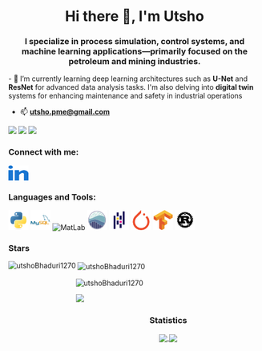 <h1 align="center">Hi there 👋, I'm Utsho</h1>
<h3 align="center">I specialize in process simulation, control systems, and machine learning applications—primarily focused on the petroleum and mining industries. </h3>
- 🌱 I’m currently learning deep learning architectures such as <b>U-Net</b> and <b>ResNet</b> for advanced data analysis tasks. I'm also delving into <b>digital twin</b> systems for enhancing maintenance and safety in industrial operations

- 📫 **utsho.pme@gmail.com**

<div> <a href="https://www.linkedin.com/in/utsho-bhaduri" target="_blank"><img src="https://img.shields.io/badge/LinkedIn-0077B5?style=for-the-badge&logo=linkedin&logoColor=white" target="_blank"></a>
<a href="https://github.com/utshoBhaduri1270" target="_blank"><img src="https://img.shields.io/badge/GitHub-100000?style=for-the-badge&logo=github&logoColor=white" target="_blank"></a>
<a href = "mailto:utsho.pme@gmail.com"><img src="https://img.shields.io/badge/-Gmail-%23333?style=for-the-badge&logo=gmail&logoColor=white" target="_blank"></a>
</div><h3 align="left">Connect with me:</h3>
<p align="left">
<a href="https://linkedin.com/in/Utsho Bhaduri" target="blank"><img align="center" src="https://raw.githubusercontent.com/teamedwardforever/Readme-Generator/71f25dd8b98329b168142a6b782a107b75eab178/svg/Social/linked-in-alt.svg" alt="Utsho Bhaduri" height="30" width="40" /></a></p>

<h3 align="left">Languages and Tools:</h3>
<p align="left">
<img src="https://raw.githubusercontent.com/teamedwardforever/Readme-Generator/71f25dd8b98329b168142a6b782a107b75eab178/svg/Skills/Languages/python-original.svg" alt="Python" width="40" height="40"/>
<img src="https://raw.githubusercontent.com/teamedwardforever/Readme-Generator/71f25dd8b98329b168142a6b782a107b75eab178/svg/Skills/Database/mysql-original-wordmark.svg" alt="Mysql" width="40" height="40"/>
<img src="https://dl.dropboxusercontent.com/s/6e7hk06wzjp3j52/Matlab_Logo.png" alt="MatLab" width="40" height="40"/>
<img src="https://raw.githubusercontent.com/teamedwardforever/Readme-Generator/71f25dd8b98329b168142a6b782a107b75eab178/svg/Skills/ML/logo-mark-lightbg.svg" alt="SeaBorn" width="40" height="40"/>
<img src="https://raw.githubusercontent.com/teamedwardforever/Readme-Generator/71f25dd8b98329b168142a6b782a107b75eab178/svg/Skills/ML/pandas-original.svg" alt="Pandas" width="40" height="40"/>
<img src="https://raw.githubusercontent.com/teamedwardforever/Readme-Generator/71f25dd8b98329b168142a6b782a107b75eab178/svg/Skills/ML/pytorch-icon.svg" alt="Pytorch" width="40" height="40"/>
<img src="https://raw.githubusercontent.com/teamedwardforever/Readme-Generator/71f25dd8b98329b168142a6b782a107b75eab178/svg/Skills/ML/tensorflow-icon.svg" alt="Tensorflow" width="40" height="40"/>
<img src="https://raw.githubusercontent.com/teamedwardforever/Readme-Generator/71f25dd8b98329b168142a6b782a107b75eab178/svg/Skills/Languages/rust-plain.svg" alt="Rust" width="40" height="40"/>
</p>

<h3 align="left">Stars</h3>
<img align="left" height="180em" src="https://github-readme-stats.vercel.app/api/top-langs/?username=utshoBhaduri1270&layout=compact&theme=dark" alt=utshoBhaduri1270 />

<p>&nbsp;<img align="center" height="180em" src="https://github-readme-stats.vercel.app/api?username=utshoBhaduri1270&show_icons=true&locale=en&theme=dark" alt="utshoBhaduri1270" /></p>

<p><img align="center" height="180em" src="https://github-readme-streak-stats.herokuapp.com/?user=utshoBhaduri1270&theme=default" alt="utshoBhaduri1270" /></p>

<img src="https://user-images.githubusercontent.com/73097560/115834477-dbab4500-a447-11eb-908a-139a6edaec5c.gif"><h3 align="center">Statistics</h3>
<div align="center">
<a href="https://github.com/utshoBhaduri1270">
<img align="center" src="http://github-profile-summary-cards.vercel.app/api/cards/stats?username=utshoBhaduri1270&theme=github" height="180em" />
<img align="center" src="http://github-profile-summary-cards.vercel.app/api/cards/profile-details?username=utshoBhaduri1270&theme=2077" height="180em" />
</div>

